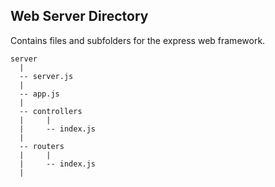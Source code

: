 ## Web Server Directory
Contains files and subfolders for the express web framework.

```
server
  |
  -- server.js
  |
  -- app.js
  |
  -- controllers
  |     |
  |     -- index.js
  |
  -- routers
  |     |
  |     -- index.js
  |
  
```
